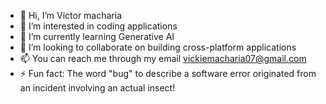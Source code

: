 - 👋 Hi, I’m Victor macharia
- 👀 I’m interested in coding applications 
- 🌱 I’m currently learning Generative AI
- 💞️ I’m looking to collaborate on building cross-platform applications
- 📫 You can reach me through my email vickiemacharia07@gmail.com
- ⚡ Fun fact: The word "bug" to describe a software error originated from an incident involving an actual insect!

<!---
mashaamacharia/mashaamacharia is a ✨ special ✨ repository because its `README.md` (this file) appears on your GitHub profile.
You can click the Preview link to take a look at your changes.
--->
